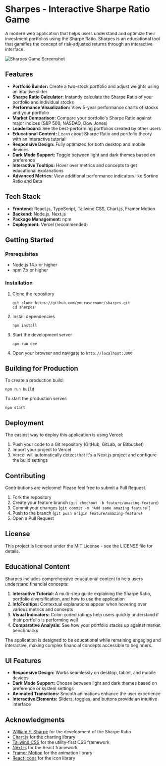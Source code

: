# Sharpes - Interactive Sharpe Ratio Game

A modern web application that helps users understand and optimize their investment portfolios using the Sharpe Ratio. Sharpes is an educational tool that gamifies the concept of risk-adjusted returns through an interactive interface.

![Sharpes Game Screenshot](https://via.placeholder.com/800x400?text=Sharpes+Game+Screenshot)

## Features

- **Portfolio Builder:** Create a two-stock portfolio and adjust weights using an intuitive slider
- **Sharpe Ratio Calculator:** Instantly calculate the Sharpe Ratio of your portfolio and individual stocks
- **Performance Visualization:** View 5-year performance charts of stocks and your portfolio
- **Market Comparison:** Compare your portfolio's Sharpe Ratio against major indices (S&P 500, NASDAQ, Dow Jones)
- **Leaderboard:** See the best-performing portfolios created by other users
- **Educational Content:** Learn about Sharpe Ratio and portfolio theory with an interactive tutorial
- **Responsive Design:** Fully optimized for both desktop and mobile devices
- **Dark Mode Support:** Toggle between light and dark themes based on preference
- **Interactive Tooltips:** Hover over metrics and concepts to get educational explanations
- **Advanced Metrics:** View additional performance indicators like Sortino Ratio and Beta

## Tech Stack

- **Frontend:** React.js, TypeScript, Tailwind CSS, Chart.js, Framer Motion
- **Backend:** Node.js, Next.js
- **Package Management:** npm
- **Deployment:** Vercel (recommended)

## Getting Started

### Prerequisites

- Node.js 14.x or higher
- npm 7.x or higher

### Installation

1. Clone the repository
   ```
   git clone https://github.com/yourusername/sharpes.git
   cd sharpes
   ```

2. Install dependencies
   ```
   npm install
   ```

3. Start the development server
   ```
   npm run dev
   ```

4. Open your browser and navigate to `http://localhost:3000`

## Building for Production

To create a production build:

```
npm run build
```

To start the production server:

```
npm start
```

## Deployment

The easiest way to deploy this application is using Vercel:

1. Push your code to a Git repository (GitHub, GitLab, or Bitbucket)
2. Import your project to Vercel
3. Vercel will automatically detect that it's a Next.js project and configure the build settings

## Contributing

Contributions are welcome! Please feel free to submit a Pull Request.

1. Fork the repository
2. Create your feature branch (`git checkout -b feature/amazing-feature`)
3. Commit your changes (`git commit -m 'Add some amazing feature'`)
4. Push to the branch (`git push origin feature/amazing-feature`)
5. Open a Pull Request

## License

This project is licensed under the MIT License - see the LICENSE file for details.

## Educational Content

Sharpes includes comprehensive educational content to help users understand financial concepts:

1. **Interactive Tutorial:** A multi-step guide explaining the Sharpe Ratio, portfolio diversification, and how to use the application
2. **InfoTooltips:** Contextual explanations appear when hovering over various metrics and concepts
3. **Visual Indicators:** Color-coded ratings help users quickly understand if their portfolio is performing well
4. **Comparative Analysis:** See how your portfolio stacks up against market benchmarks

The application is designed to be educational while remaining engaging and interactive, making complex financial concepts accessible to beginners.

## UI Features

- **Responsive Design:** Works seamlessly on desktop, tablet, and mobile devices
- **Dark Mode Support:** Choose between light and dark themes based on preference or system settings
- **Animated Transitions:** Smooth animations enhance the user experience
- **Interactive Elements:** Sliders, toggles, and buttons provide an intuitive interface

## Acknowledgments

- [William F. Sharpe](https://en.wikipedia.org/wiki/William_F._Sharpe) for the development of the Sharpe Ratio
- [Chart.js](https://www.chartjs.org/) for the charting library
- [Tailwind CSS](https://tailwindcss.com/) for the utility-first CSS framework
- [Next.js](https://nextjs.org/) for the React framework
- [Framer Motion](https://www.framer.com/motion/) for the animation library
- [React Icons](https://react-icons.github.io/react-icons/) for the icon library 